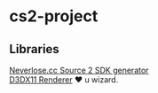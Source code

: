 # cs2-project

## Libraries
[Neverlose.cc Source 2 SDK generator](https://github.com/neverlosecc/source2gen)\
[D3DX11 Renderer](https://github.com/ooodummy/renderer) ♥️ u wizard.
